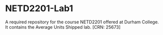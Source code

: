 # NETD2201-Lab1
A required repository for the course NETD2201 offered at Durham College. It contains the Average Units Shipped lab. [CRN: 25673]
